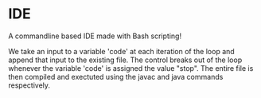 # IDE
A commandline based IDE made with Bash scripting!

We take an input to a variable 'code' at each iteration of the loop and append that input to the existing file. The control breaks out of the loop whenever the variable 'code' is assigned the value "stop". The entire file is then compiled and exectuted using the javac and java commands respectively.
